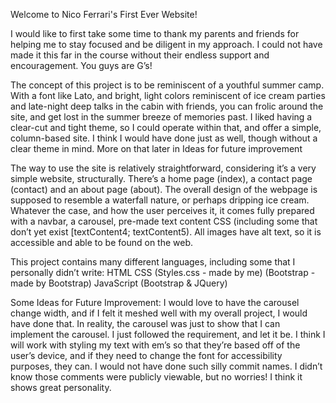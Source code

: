 Welcome to Nico Ferrari's First Ever Website!

I would like to first take some time to thank my parents and friends for helping me to stay focused and be diligent in my approach. I could not have made it this far in the course without their endless support and encouragement. You guys are G’s!

The concept of this project is to be reminiscent of a youthful summer camp. With a font like Lato, and bright, light colors reminiscent of ice cream parties and late-night deep talks in the cabin with friends, you can frolic around the site, and get lost in the summer breeze of memories past. 
I liked having a clear-cut and tight theme, so I could operate within that, and offer a simple, column-based site. I think I would have done just as well, though without a clear theme in mind. More on that later in Ideas for future improvement

The way to use the site is relatively straightforward, considering it’s a very simple website, structurally. There’s a home page (index), a contact page (contact) and an about page (about). The overall design of the webpage is supposed to resemble a waterfall nature, or perhaps dripping ice cream. Whatever the case, and how the user perceives it, it comes fully prepared with a navbar, a carousel, pre-made text content CSS (including some that don’t yet exist [textContent4; textContent5). All images have alt text, so it is accessible and able to be found on the web.

This project contains many different languages, including some that I personally didn’t write:
HTML
CSS (Styles.css - made by me) (Bootstrap - made by Bootstrap)
JavaScript (Bootstrap & JQuery)

Some Ideas for Future Improvement:
I would love to have the carousel change width, and if I felt it meshed well with my overall project, I would have done that. In reality, the carousel was just to show that I can implement the carousel. I just followed the requirement, and let it be.
I think I will work with styling my text with em’s so that they’re based off of the user’s device, and if they need to change the font for accessibility purposes, they can.
I would not have done such silly commit names. I didn’t know those comments were publicly viewable,  but no worries! I think it shows great personality.
